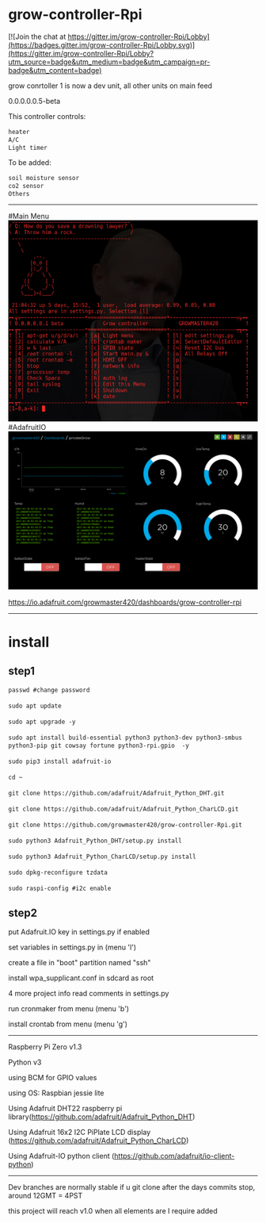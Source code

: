 # grow-controller-Rpi

[![Join the chat at https://gitter.im/grow-controller-Rpi/Lobby](https://badges.gitter.im/grow-controller-Rpi/Lobby.svg)](https://gitter.im/grow-controller-Rpi/Lobby?utm_source=badge&utm_medium=badge&utm_campaign=pr-badge&utm_content=badge)

grow conrtoller 1 is now a dev unit, all other units on main feed

0.0.0.0.0.5-beta

This controller controls:
    
    heater
    A/C
    Light timer
    
To be added:
    
    soil moisture sensor
    co2 sensor
    Others
***************************************************************************************
#Main Menu
![Menu](/main/test/git-assets/menu.png)
#AdafruitIO 
![AdafruitIO](/main/test/git-assets/AdafruitIO.png)

https://io.adafruit.com/growmaster420/dashboards/grow-controller-rpi 
***************************************************************************************

# install
## step1

    passwd #change password

    sudo apt update
  
    sudo apt upgrade -y
  
    sudo apt install build-essential python3 python3-dev python3-smbus python3-pip git cowsay fortune python3-rpi.gpio  -y
  
    sudo pip3 install adafruit-io
  
    cd ~
  
    git clone https://github.com/adafruit/Adafruit_Python_DHT.git
  
    git clone https://github.com/adafruit/Adafruit_Python_CharLCD.git
  
    git clone https://github.com/growmaster420/grow-controller-Rpi.git
    
    sudo python3 Adafruit_Python_DHT/setup.py install 
      
    sudo python3 Adafruit_Python_CharLCD/setup.py install 
      
    sudo dpkg-reconfigure tzdata
    
    sudo raspi-config #i2c enable
## step2 
 
 
put Adafruit.IO key in settings.py if enabled 
  
set variables in settings.py in (menu 'l')

create a file in "boot" partition named "ssh"

install wpa_supplicant.conf in sdcard as root

4 more project info read comments in settings.py

run cronmaker from menu (menu 'b')

install crontab from menu (menu 'g')

**************************************************

Raspberry Pi Zero v1.3

Python v3

using BCM for GPIO values

using OS: Raspbian jessie lite

Using Adafruit DHT22 raspberry pi library(https://github.com/adafruit/Adafruit_Python_DHT) 

Using Adafruit 16x2 I2C PiPlate LCD display (https://github.com/adafruit/Adafruit_Python_CharLCD)

Using Adafruit-IO python client (https://github.com/adafruit/io-client-python)

**************************************************

Dev branches are normally stable if u git clone after the days commits stop, around 12GMT = 4PST

this project will reach v1.0 when all elements are I require added 